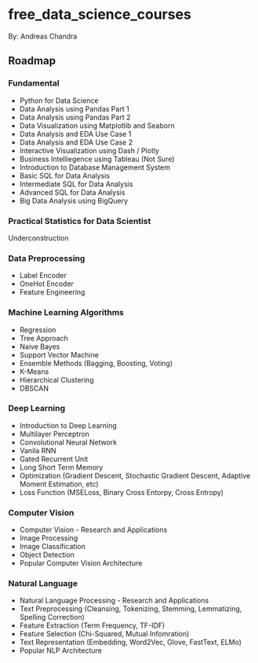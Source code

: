 # free_data_science_courses

By: Andreas Chandra

## Roadmap
### Fundamental
- Python for Data Science
- Data Analysis using Pandas Part 1
- Data Analysis using Pandas Part 2
- Data Visualization using Matplotlib and Seaborn
- Data Analysis and EDA Use Case 1
- Data Analysis and EDA Use Case 2
- Interactive Visualization using Dash / Plotly
- Business Intelliegence using Tableau (Not Sure)
- Introduction to Database Management System
- Basic SQL for Data Analysis
- Intermediate SQL for Data Analysis
- Advanced SQL for Data Analysis
- Big Data Analysis using BigQuery

### Practical Statistics for Data Scientist
Underconstruction

### Data Preprocessing
- Label Encoder
- OneHot Encoder
- Feature Engineering

### Machine Learning Algorithms
- Regression 
- Tree Approach
- Naive Bayes
- Support Vector Machine
- Ensemble Methods (Bagging, Boosting, Voting)
- K-Means
- Hierarchical Clustering
- DBSCAN

### Deep Learning
- Introduction to Deep Learning
- Multilayer Perceptron
- Convolutional Neural Network
- Vanila RNN
- Gated Recurrent Unit
- Long Short Term Memory
- Optimization (Gradient Descent, Stochastic Gradient Descent, Adaptive Moment Estimation, etc)
- Loss Function (MSELoss, Binary Cross Entorpy, Cross Entropy)

### Computer Vision
- Computer Vision - Research and Applications
- Image Processing
- Image Classification
- Object Detection
- Popular Computer Vision Architecture

### Natural Language
- Natural Language Processing - Research and Applications
- Text Preprocessing (Cleansing, Tokenizing, Stemming, Lemmatizing, Spelling Correction)
- Feature Extraction (Term Frequency, TF-IDF)
- Feature Selection (Chi-Squared, Mutual Infomration)
- Text Representation (Embedding, Word2Vec, Glove, FastText, ELMo)
- Popular NLP Architecture